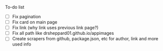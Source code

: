 To-do list

- [ ] Fix pagination
- [ ] Fix card on main page
- [ ] Fix link (why link uses previous link page?)
- [ ] Fix all path like drsheppard01.github.io/appimages
- [ ] Create scrapers from github, package.json, etc for author, link and more used info
